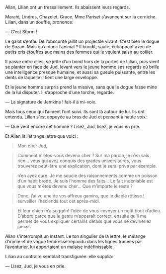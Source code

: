 Allan, Lilian ont un tressaillement. Ils abaissent leurs regards.

Marahi, Linérès, Chazelet, Grace, Mme Pariset s’avancent sur la corniche.
Lilian, dans un souffle, prononce:

— C’est Storm !

Le galot s’enfle. De l’obscurité jaillit un projectile vivant. C’est bien
le dogue de Suzan.
Mais qu’a donc l’animal ? Il bondit, saute, échappant avec de petits cris
étouffés aux mains des femmes qui le veulent saisir au collier.

Il passe entre elles, se jette d’un bond hors de la portes de Lilian, puis
vient se planter en face de Jud, levant vers le jeune homme ses regards où
brille une intelligence presque humaine, et aussi sa gueule puissante, entre
les dents de laquelle il tient une large enveloppe.

Et le jeune homme surpris prend la missive, sans que le dogue fasse mine
de la lui disputer. Il s’approche d’une torche, regarde.

— La signature de Jemkins ! fait-il à mi-voix.

Mais tous ceux qui l’aiment l’ont suivi. Ils sont là autour de lui. Ils ont
entendu. Lilian s’est appuyée au bras de Jud et pensant à haute voix :

— Que veut encore cet homme ? Lisez, Jud, lisez, je vous en prie.

Et Allan lit l’étrange lettre que voici :

 

> Mon cher Jud,

> Comment m’êtes-vous devenu cher ? Sur ma parole, je n’en sais rien…
  vous qui avez conquis des grades universitaires, vous trouverez peut-être
  une explication, dont je serai privé par exemple.

> n’en ayez cure. Je me soucie des raisonnements comme un poisson d’un habit
  brodé. Je suis l’homme des faits… Le fait indéniable est que vous m’êtes
  devenu cher… Que m’importe le reste ?

> Donc, j’ai vu une de vos affreux gamins, que le diable rôtisse ! surveiller
  l’hacienda tout cet après-midi.

> Et leur chien m’a suggéré l’idée de vous envoyer un petit bout d’adieu.
  D’abord parce que le geste m’apparaît correct, ensuite qu’il me permet
  de vous expliquer certains détails que vous ne devineriez jamais.

Allan s’interrompit un instant. Le ton singulier de la lettre, le mélange
d’ironie et de vague tendresse répandu dans les lignes tracées par l’aventurier,
lui apportaient un malaise indéfinissable.

Lilian au contraire semblait transfigurée. elle supplia:

— Lisez, Jud, je vous en prie.
